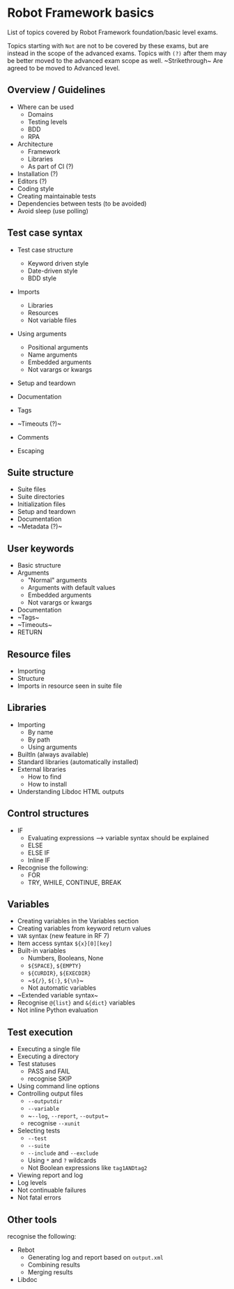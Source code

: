 # Robot Framework basics

List of topics covered by Robot Framework foundation/basic level exams.

Topics starting with `Not` are not to be covered by these exams, but are
instead in the scope of the advanced exams. Topics with `(?)` after them
may be better moved to the advanced exam scope as well. ~Strikethrough~ Are agreed
to be moved to Advanced level.

## Overview / Guidelines

- Where can be used
  - Domains
  - Testing levels
  - BDD
  - RPA
- Architecture
  - Framework
  - Libraries
  - As part of CI (?)
- Installation (?)
- Editors (?)
- Coding style
- Creating maintainable tests
- Dependencies between tests (to be avoided)
- Avoid sleep (use polling)

## Test case syntax

- Test case structure
  - Keyword driven style
  - Date-driven style
  - BDD style

- Imports
  - Libraries
  - Resources
  - Not variable files

- Using arguments
  - Positional arguments
  - Name arguments
  - Embedded arguments
  - Not varargs or kwargs

- Setup and teardown
- Documentation
- Tags
- ~Timeouts (?)~
- Comments
- Escaping

## Suite structure

- Suite files
- Suite directories
- Initialization files
- Setup and teardown
- Documentation
- ~Metadata (?)~

## User keywords

- Basic structure
- Arguments
  - "Normal" arguments
  - Arguments with default values
  - Embedded arguments
  - Not varargs or kwargs
- Documentation
- ~Tags~
- ~Timeouts~
- RETURN

## Resource files

- Importing
- Structure
- Imports in resource seen in suite file

## Libraries

- Importing
  - By name
  - By path
  - Using arguments
- BuiltIn (always available)
- Standard libraries (automatically installed)
- External libraries
    - How to find
    - How to install
- Understanding Libdoc HTML outputs

## Control structures

- IF
  - Evaluating expressions --> variable syntax should be explained 
  - ELSE
  - ELSE IF
  - Inline IF
- Recognise the following:
  - FOR
  - TRY, WHILE, CONTINUE, BREAK

## Variables

- Creating variables in the Variables section
- Creating variables from keyword return values
- `VAR` syntax (new feature in RF 7)
- Item access syntax `${x}[0][key]`
- Built-in variables
  - Numbers, Booleans, None
  - `${SPACE}`, `${EMPTY}`
  - `${CURDIR}`, `${EXECDIR}`
  - ~`${/}`, `${:}`, `${\n}`~
  - Not automatic variables
- ~Extended variable syntax~
- Recognise `@{list}` and `&{dict}` variables
- Not inline Python evaluation

## Test execution

- Executing a single file
- Executing a directory
- Test statuses
  - PASS and FAIL
  - recognise SKIP
- Using command line options
- Controlling output files
  - `--outputdir`
  - `--variable`
  - ~`--log`, `--report`, `--output`~
  - recognise `--xunit`
- Selecting tests
  - `--test`
  - `--suite`
  - `--include` and `--exclude`
  - Using `*` and `?` wildcards
  - Not Boolean expressions like `tag1ANDtag2`
- Viewing report and log
- Log levels
- Not continuable failures
- Not fatal errors

## Other tools
recognise the following:
- Rebot
  - Generating log and report based on `output.xml`
  - Combining results
  - Merging results
- Libdoc
